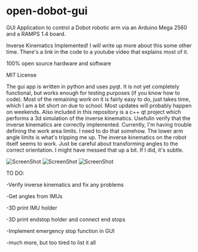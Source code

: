 # open-dobot-gui
GUI Application to control a Dobot robotic arm via an Arduino Mega 2560 and a RAMPS 1.4 board. 

Inverse Kinematics Implemented! I will write up more about this some other time. There's a link in the code to a youtube video that explains most of it.

100% open source hardware and software

MIT License

The gui app is written in python and uses pyqt. It is not yet completely functional, but works enough for testing purposes (if you know how to code). Most of the remaining work on it is fairly easy to do, just takes time, which I am a bit short on due to school. Most updates will probably happen on weekends. Also included in this repository is a c++ qt project which performs a 3d simulation of the inverse kinematics. Usefulin verify that the inverse kinematics are correctly implemented. Currently, I'm having trouble defining the work area limits. I need to do that somehow. The lower arm angle limits is what's tripping me up. The inverse kinematics on the robot itself seems to work. Just be careful about transforming angles to the correct orientation. I might have messed that up a bit. If I did, it's subtle. 

![ScreenShot](https://raw.githubusercontent.com/mikef522/open-dobot-gui/master/opendobotgui1.PNG)
![ScreenShot](https://raw.githubusercontent.com/mikef522/open-dobot-gui/master/inversekinematicssimulationc%2B%2Bqt.PNG)
![ScreenShot](https://raw.githubusercontent.com/mikef522/open-dobot-gui/master/opendobotgui2.PNG)

TO DO:

-Verify inverse kinematics and fix any problems

-Get angles from IMUs

-3D print IMU holder

-3D print endstop holder and connect end stops

-Implement emergency stop function in GUI

-much more, but too tired to list it all

